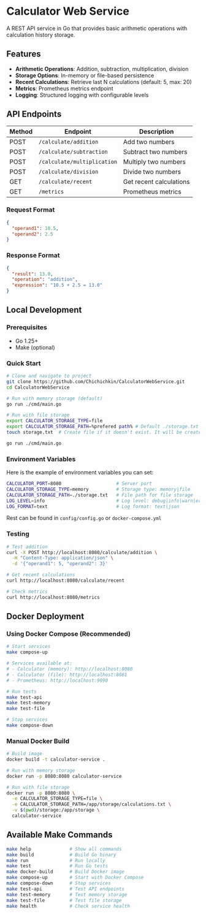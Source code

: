 # Calculator Web Service

A REST API service in Go that provides basic arithmetic operations with calculation history storage.

## Features

- **Arithmetic Operations**: Addition, subtraction, multiplication, division
- **Storage Options**: In-memory or file-based persistence
- **Recent Calculations**: Retrieve last N calculations (default: 5, max: 20)
- **Metrics**: Prometheus metrics endpoint
- **Logging**: Structured logging with configurable levels

## API Endpoints

| Method | Endpoint | Description |
|--------|----------|-------------|
| POST | `/calculate/addition` | Add two numbers |
| POST | `/calculate/subtraction` | Subtract two numbers |
| POST | `/calculate/multiplication` | Multiply two numbers |
| POST | `/calculate/division` | Divide two numbers |
| GET | `/calculate/recent` | Get recent calculations |
| GET | `/metrics` | Prometheus metrics |

### Request Format
```json
{
  "operand1": 10.5,
  "operand2": 2.5
}
```

### Response Format
```json
{
  "result": 13.0,
  "operation": "addition",
  "expression": "10.5 + 2.5 = 13.0"
}
```

## Local Development

### Prerequisites
- Go 1.25+
- Make (optional)

### Quick Start
```bash
# Clone and navigate to project
git clone https://github.com/Chichichkin/CalculatorWebService.git
cd CalculatorWebService

# Run with memory storage (default)
go run ./cmd/main.go

# Run with file storage
export CALCULATOR_STORAGE_TYPE=file
export CALCULATOR_STORAGE_PATH=%prefered path% # Default ./storage.txt
touch storage.txt  # Create file if it doesn't exist. It will be created automatically on shutdown.

go run ./cmd/main.go
```

### Environment Variables
Here is the example of environment variables you can set:
```bash
CALCULATOR_PORT=8080                    # Server port
CALCULATOR_STORAGE_TYPE=memory          # Storage type: memory|file
CALCULATOR_STORAGE_PATH=./storage.txt   # File path for file storage
LOG_LEVEL=info                          # Log level: debug|info|warn|error
LOG_FORMAT=text                         # Log format: text|json
```
Rest can be found in `config/config.go` or `docker-compose.yml`
### Testing
```bash
# Test addition
curl -X POST http://localhost:8080/calculate/addition \
  -H "Content-Type: application/json" \
  -d '{"operand1": 5, "operand2": 3}'

# Get recent calculations
curl http://localhost:8080/calculate/recent

# Check metrics
curl http://localhost:8080/metrics
```

## Docker Deployment

### Using Docker Compose (Recommended)
```bash
# Start services
make compose-up

# Services available at:
# - Calculator (memory): http://localhost:8080
# - Calculator (file): http://localhost:8081
# - Prometheus: http://localhost:9090

# Run tests
make test-api
make test-memory
make test-file

# Stop services
make compose-down
```

### Manual Docker Build
```bash
# Build image
docker build -t calculator-service .

# Run with memory storage
docker run -p 8080:8080 calculator-service

# Run with file storage
docker run -p 8080:8080 \
  -e CALCULATOR_STORAGE_TYPE=file \
  -e CALCULATOR_STORAGE_PATH=/app/storage/calculations.txt \
  -v $(pwd)/storage:/app/storage \
  calculator-service
```

## Available Make Commands

```bash
make help              # Show all commands
make build             # Build Go binary
make run               # Run locally
make test              # Run Go tests
make docker-build      # Build Docker image
make compose-up        # Start with Docker Compose
make compose-down      # Stop services
make test-api          # Test API endpoints
make test-memory       # Test memory storage
make test-file         # Test file storage
make health            # Check service health
```
